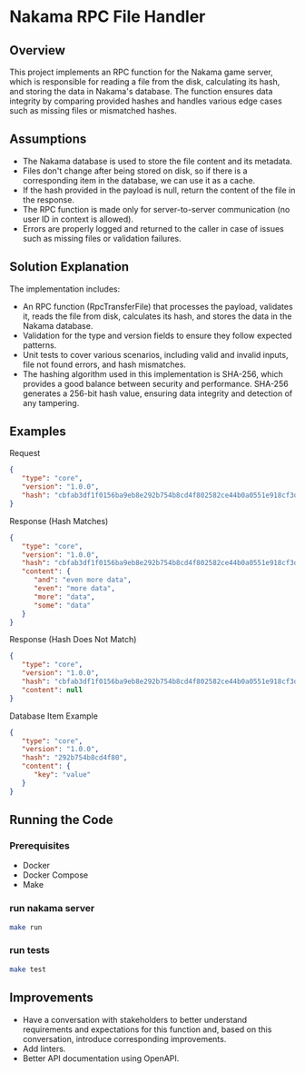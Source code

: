 # Nakama RPC File Handler

## Overview
This project implements an RPC function for the Nakama game server, which is responsible for reading a file from the disk, calculating its hash, and storing the data in Nakama's database. The function ensures data integrity by comparing provided hashes and handles various edge cases such as missing files or mismatched hashes.

## Assumptions
- The Nakama database is used to store the file content and its metadata.
- Files don't change after being stored on disk, so if there is a corresponding item in the database, we can use it as a cache.
- If the hash provided in the payload is null, return the content of the file in the response.
- The RPC function is made only for server-to-server communication (no user ID in context is allowed).
- Errors are properly logged and returned to the caller in case of issues such as missing files or validation failures.

## Solution Explanation

The implementation includes:

- An RPC function (RpcTransferFile) that processes the payload, validates it, reads the file from disk, calculates its hash, and stores the data in the Nakama database.
- Validation for the type and version fields to ensure they follow expected patterns.
- Unit tests to cover various scenarios, including valid and invalid inputs, file not found errors, and hash mismatches.
- The hashing algorithm used in this implementation is SHA-256, which provides a good balance between security and performance. SHA-256 generates a 256-bit hash value, ensuring data integrity and detection of any tampering.

## Examples
Request
```json
{
   "type": "core",
   "version": "1.0.0",
   "hash": "cbfab3df1f0156ba9eb8e292b754b8cd4f802582ce44b0a0551e918cf3d09092"
}
```
Response (Hash Matches)
```json
{
   "type": "core",
   "version": "1.0.0",
   "hash": "cbfab3df1f0156ba9eb8e292b754b8cd4f802582ce44b0a0551e918cf3d09092",
   "content": {
      "and": "even more data",
      "even": "more data",
      "more": "data",
      "some": "data"
   }
}
```
Response (Hash Does Not Match)
```json
{
   "type": "core",
   "version": "1.0.0",
   "hash": "cbfab3df1f0156ba9eb8e292b754b8cd4f802582ce44b0a0551e918cf3d09092",
   "content": null
}
```

Database Item Example
```json
{
   "type": "core",
   "version": "1.0.0",
   "hash": "292b754b8cd4f80",
   "content": {
      "key": "value"
   }
}
```

## Running the Code
### Prerequisites
- Docker
- Docker Compose
- Make

### run nakama server
```bash
make run
```

### run tests
```bash
make test
```

## Improvements
- Have a conversation with stakeholders to better understand requirements and expectations for this function and, based on this conversation, introduce corresponding improvements.
- Add linters.
- Better API documentation using OpenAPI.

